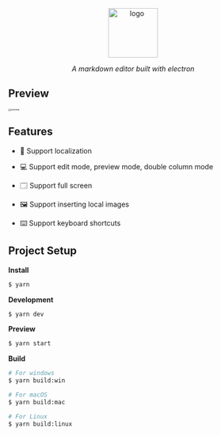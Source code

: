 <div align="center">
	<img height="100px" alt="logo" src="https://alicloud-imgs.oss-cn-guangzhou.aliyuncs.com/img/icon.png"/>
	<p><em>A markdown editor built with electron</em></p>
</div>


## Preview

<img src="https://alicloud-imgs.oss-cn-guangzhou.aliyuncs.com/img/preview-16735133143741.png" alt="preview" style="zoom: 33%;" />



## Features

- 📖 Support localization

- 💻 Support edit mode, preview mode, double column mode
- 🗔 Support full screen
- 🖼️ Support inserting local images
- ⌨️ Support keyboard shortcuts



## Project Setup

**Install**

```bash
$ yarn
```

**Development**

```bash
$ yarn dev
```

**Preview**

```bash
$ yarn start
```

**Build**

```bash
# For windows
$ yarn build:win

# For macOS
$ yarn build:mac

# For Linux
$ yarn build:linux
```


